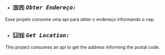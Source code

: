  * ## :brazil: **_`Obter Endereço:`_**
Esse projeto consome uma api para obter o endereço informando o cep.

 * ## :united_nations: **_`Get Location:`_**
 This project consumes an api to get the address informing the postal code.
